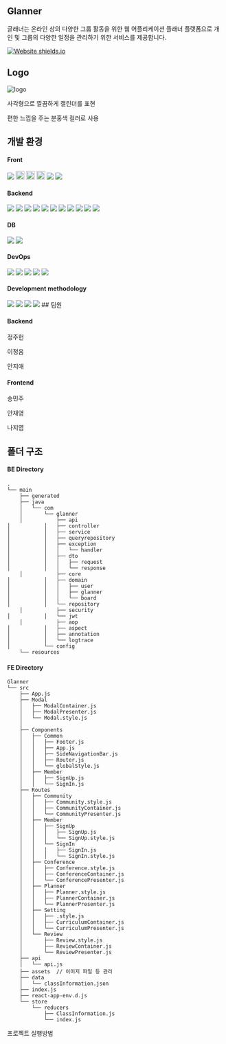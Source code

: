 ## Glanner

글래너는 온라인 상의 다양한 그룹 활동을 위한 웹 어플리케이션 플래너 플랫폼으로 개인 및 그룹의 다양한 일정을 관리하기 위한 서비스를 제공합니다.

[![Website shields.io](https://img.shields.io/website-up-down-green-red/http/querydsl.github.io.svg)](https://butter-node-0ad.notion.site/Glanner-b16e6b30b2d64e76b05c75cfccc0862f)

## Logo

![logo](http://localhost:3000/static/media/glannerLogo1.3190f666fb1ee6ffc4c2.png)

 사각형으로 깔끔하게 캘린더를 표현

편한 느낌을 주는 분홍색 컬러로 사용

## 개발 환경

#### Front
<img src="https://img.shields.io/badge/-MUI-007396?style=flat-square"/>
<img src="https://img.shields.io/badge/react-61DAFB?style=flat-square&logo=react&logoColor=black" height="20px">
<img src="https://img.shields.io/badge/React_router-CA4245?style=flat-square&logo=reactrouter&logoColor=white" height="20px">
<img src="https://img.shields.io/badge/redux-764ABC?style=flat-square&logo=redux&logoColor=white" height="20px">
<img src="https://img.shields.io/badge/-Axios-007396?style=flat-square"/>
<img src="https://img.shields.io/badge/-OpenVidu-007396?style=flat-square"/>

#### Backend
<img src="https://img.shields.io/badge/-JAVA-007396?style=flat-square&logo=java&logoColor=white">
<img src="https://img.shields.io/badge/-Spring Boot-6DB33F?style=flat-square&logo=SpringBoot&logoColor=white"/> 
<img src="https://img.shields.io/badge/-Spring%20Data%20JPA-6DB33F?style=flat-square&logo=Spring&logoColor=white"/>
<img src="https://img.shields.io/badge/-Querydsl-181717?style=flat-square&logo=github&logoColor=white"/>
<img src="https://img.shields.io/badge/-Spring%20Security-6DB33F?style=flat-square&logo=Spring&logoColor=white"/>
<img src="https://img.shields.io/badge/-Spring%20AOP-6DB33F?style=flat-square&logo=Spring&logoColor=white"/>
<img src="https://img.shields.io/badge/-JWT-007396?style=flat-square&logo=java&logoColor=white"/>
<img src="https://img.shields.io/badge/-JUnit5-007396?style=flat-square&logo=java&logoColor=white"/>
<img src="https://img.shields.io/badge/-Mockito-007396?style=flat-square&logo=java&logoColor=white"/>
<img src="https://img.shields.io/badge/-Swagger-85EA2D?style=flat-square&logo=Swagger&logoColor=black"/>
<img src="https://img.shields.io/badge/-Gradle-02303A?style=flat-square&logo=Gradle"/>

#### DB
<img src="https://img.shields.io/badge/-mariaDB-003545?style=flat-square&logo=mariaDB&logoColor=white">
<img src="https://img.shields.io/badge/-H2-181717?style=flat-square"/>

#### DevOps
<img src="https://img.shields.io/badge/-Amazon AWS-232F3E?style=flat-square&logo=AmazonAWS&logoColor=white"/>
<img src="https://img.shields.io/badge/-Docker-2496ED?style=flat-square&logo=Docker&logoColor=white"/>
<img src="https://img.shields.io/badge/-Ngnix-181717?style=flat-square"/>
<img src="https://img.shields.io/badge/-Jenkins-D24939?style=flat-square&logo=jenkins&logoColor=black"/>
<img src="https://img.shields.io/badge/-Jira-0052CC?style=flat-square&logo=jira&logoColor=black"/>

#### Development methodology
<img src="https://img.shields.io/badge/-Doamin%20Driven%20Desigin-181717?style=flat-square"/>
<img src="https://img.shields.io/badge/-SOLID-181717?style=flat-square"/>
<img src="https://img.shields.io/badge/-Test%20Driven%20Design-181717?style=flat-square"/>
<img src="https://img.shields.io/badge/-Agile-181717?style=flat-square"/>
## 팀원

#### Backend

정주헌

이정음

안지애

#### Frontend

송민주

안재영

나지엽

## 폴더 구조

#### BE Directory

```
.
└── main
    ├── generated
    ├── java
    │   └── com
    │       └── glanner
    │           ├── api
│           │   ├── controller
│           │   ├── service
│           │   ├── queryrepository
│           │   ├── exception
│           │   │   └── handler
│           │   ├── dto
│           │   │   ├── request
│           │   │   └── response
    │           ├── core
│           │   ├── domain
│           │   │   ├── user
│           │   │   ├── glanner
│           │   │   └── board
│           │   └── repository
    │           ├── security
│           │   └── jwt
    │           ├── aop
│           │   ├── aspect
│           │   ├── annotation
│           │   └── logtrace
│           └── config
    └── resources

```

#### FE Directory

```
Glanner
└── src
    ├── App.js
    ├── Modal
    │	├── ModalContainer.js
    │	├── ModalPresenter.js
    │	└── Modal.style.js
    │	
    ├── Components 
    │   ├── Common
    │   │   ├── Footer.js
    │   │   ├── App.js
	│   │   ├── SideNavigationBar.js
	│   │   ├── Router.js
	│   │   └── globalStyle.js
	│   ├── Member
	│   │   ├── SignUp.js
	│   │   └── SignIn.js
	├── Routes
    │   ├── Community
    │   │   ├── Community.style.js
    │   │   ├── CommunityContainer.js
    │   │   └── CommunityPresenter.js
    │   ├── Member
    │   │   ├── SignUp
	│	│   │   ├── SignUp.js
	│  	│   │   └── SignUp.style.js
    │   │   └── SignIn
	│	│   │   ├── SignIn.js
	│  	│   │   └── SignIn.style.js
	│   ├── Conference
    │   │   ├── Conference.style.js
    │   │   ├── ConferenceContainer.js
    │   │   └── ConferencePresenter.js
	│   ├── Planner
    │   │   ├── Planner.style.js
    │   │   ├── PlannerContainer.js
    │   │   └── PlannerPresenter.js
    │   ├── Setting
    │   │   ├── .style.js
    │   │   ├── CurriculumContainer.js
    │   │   └── CurriculumPresenter.js
    │   └── Review
    │       ├── Review.style.js
    │       ├── ReviewContainer.js
    │       └── ReviewPresenter.js
    ├── api
    │   └── api.js
    ├── assets  // 이미지 파일 등 관리
    ├── data
    │   └── classInformation.json
    ├── index.js
    ├── react-app-env.d.js
    └── store
        └── reducers
            ├── ClassInformation.js
            └── index.js
```

프로젝트 실행방법

